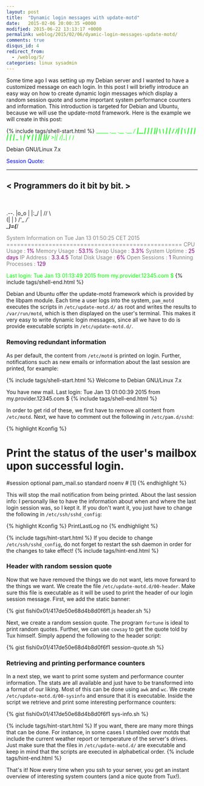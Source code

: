 ```yaml
---
layout: post
title:  "Dynamic login messages with update-motd"
date:   2015-02-06 20:00:35 +0000
modified: 2015-06-22 13:13:17 +0000 
permalink: weblog/2015/02/06/dyamic-login-messages-update-motd/
comments: true
disqus_id: 4
redirect_from:
  - /weblog/5/
categories: linux sysadmin
---
```


Some time ago I was setting up my Debian server and I wanted to have a customized message on each login. 
In this post I will briefly introduce an easy way on how to create dynamic login messages which display a random session quote and some important system performance counters and information. 
This introduction is targeted for Debian and Ubuntu, because we will use the update-motd framework. <!--more-->
Here is the example we will create in this post: 

{% include tags/shell-start.html %}
<span style="color: #00FF00">  _____ .__         .__     .__ 
_/ ____\|__|  ______|  |__  |__|
\   __\ |  | /  ___/|  |  \ |  |
 |  |   |  | \___ \ |   Y  \|  |
 |__|   |__|/____  >|___|  /|__|
                 \/      \/     
 
Debian GNU/Linux 7.x</span>
 
<span style="color: blue">Session Quote:
 _______________________________
< Programmers do it bit by bit. >
 -------------------------------
   \
    \
        .--.
       |o_o |
       |:_/ |
      //   \ \
     (|     | )
    /'\_   _/`\
    \___)=(___/
</span>
 
<span style="color:grey">System Information on Tue Jan 13 01:50:25 CET 2015
==================================================</span>
<span style="color:grey">CPU Usage         :</span> <span style="color:purple">1%</span>
<span style="color:grey">Memory Usage      :</span> <span style="color:purple">53.1%</span>
<span style="color:grey">Swap Usage        :</span> <span style="color:purple">3.3%</span>
<span style="color:grey">System Uptime     :</span> <span style="color:purple">25 days</span>
<span style="color:grey">IP Address        :</span> <span style="color:purple">3.3.4.5</span>
<span style="color:grey">Total Disk Usage  :</span> <span style="color:purple">6%</span>
<span style="color:grey">Open Sessions     :</span> <span style="color:purple">1</span>
<span style="color:grey">Running Processes :</span> <span style="color:purple">129</span>
 
<span style="color:#00FF00">Last login: Tue Jan 13 01:13:49 2015 from my.provider.12345.com
$</span>
{% include tags/shell-end.html %}

Debian and Ubuntu offer the update-motd framework which is provided by the libpam module. 
Each time a user logs into the system, `pam_motd` executes the scripts in `/etc/update-motd.d/` as root and writes the results to `/var/run/motd`, which is then displayed on the user's terminal. 
This makes it very easy to write dynamic login messages, since all we have to do is provide executable scripts in `/etc/update-motd.d/`. 

### Removing redundant information ###
As per default, the content from `/etc/motd` is printed on login. 
Further, notifications such as new emails or information about the last session are printed, for example: 

{% include tags/shell-start.html %}
Welcome to Debian GNU/Linux 7.x
 
You have new mail.
Last login: Tue Jan 13 01:00:39 2015 from my.provider.12345.com
$
{% include tags/shell-end.html %}

In order to get rid of these, we first have to remove all content from `/etc/motd`. 
Next, we have to comment out the following in `/etc/pam.d/sshd`: 

{% highlight Kconfig %}
# Print the status of the user's mailbox upon successful login.
#session    optional     pam_mail.so standard noenv # [1]
{% endhighlight %}

This will stop the mail notification from being printed. 
About the last session info: I personally like to have the information about when and where the last login session was, so I kept it. 
If you don't want it, you just have to change the following in `/etc/ssh/sshd_config`: 

{% highlight Kconfig %}
PrintLastLog no
{% endhighlight %}

{% include tags/hint-start.html %}
If you decide to change `/etc/ssh/sshd_config`, do not forget to restart the ssh daemon in order for the changes to take effect!
{% include tags/hint-end.html %}

### Header with random session quote ###
Now that we have removed the things we do not want, lets move forward to the things we want. 
We create the file `/etc/update-motd.d/00-header`. 
Make sure this file is executable as it will be used to print the header of our login session message. 
First, we add the static banner: 

{% gist fishi0x01/417de50e68d4b8d0f6f1.js header.sh %}

Next, we create a random session quote. 
The program `fortune` is ideal to print random quotes. 
Further, we can use `cowsay` to get the quote told by Tux himself. 
Simply append the following to the header script: 

{% gist fishi0x01/417de50e68d4b8d0f6f1 session-quote.sh %}

### Retrieving and printing performance counters ###
In a next step, we want to print some system and performance counter information. 
The stats are all available and just have to be transformed into a format of our liking. 
Most of this can be done using `awk` and `wc`. 
We create `/etc/update-motd.d/00-sysinfo` and ensure that it is executable. 
Inside the script we retrieve and print some interesting performance counters: 

{% gist fishi0x01/417de50e68d4b8d0f6f1 sys-info.sh %}

{% include tags/hint-start.html %}
If you want, there are many more things that can be done. 
For instance, in some cases I stumbled over motds that include the current weather report or temperature of the server's drives. 
Just make sure that the files in `/etc/update-motd.d/` are executable and keep in mind that the scripts are executed in alphabetical order.
{% include tags/hint-end.html %}

That's it! 
Now every time when you ssh to your server, you get an instant overview of interesting system counters (and a nice quote from Tux!).
